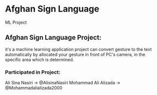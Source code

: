 # Afghan Sign Language
ML Project

## Afghan Sign Language Project:
it's a machine learning application project can convert gesture to the text automatically by allocated your gesture in front of PC's camera,
in the specific area which is determined.

### Participated in Project:
Ali Sina Nasiri -> @AlisinaNasiri
Mohammad Ali Alizada -> @Mohammadalializada2000

